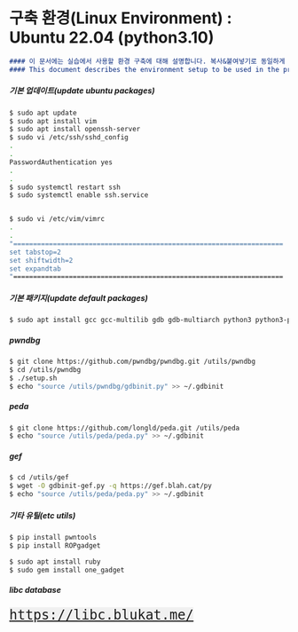 # 구축 환경(Linux Environment) : Ubuntu 22.04 (python3.10)

```markdown
#### 이 문서에는 실습에서 사용할 환경 구축에 대해 설명합니다. 복사&붙여넣기로 동일하게 환경을 만드실 수 있습니다.
#### This document describes the environment setup to be used in the practice. You can create the same environment by copy & pasting.
```

##### 기본 업데이트(update ubuntu packages)
```bash
$ sudo apt update
$ sudo apt install vim
$ sudo apt install openssh-server
$ sudo vi /etc/ssh/sshd_config
.
.
PasswordAuthentication yes
.
.
$ sudo systemctl restart ssh
$ sudo systemctl enable ssh.service


$ sudo vi /etc/vim/vimrc
.
.
"====================================================================
set tabstop=2
set shiftwidth=2
set expandtab
"====================================================================
```


##### 기본 패키지(update default packages)
```bash
$ sudo apt install gcc gcc-multilib gdb gdb-multiarch python3 python3-pip python3-dev git libffi-dev build-essential
```


##### pwndbg
```bash
$ git clone https://github.com/pwndbg/pwndbg.git /utils/pwndbg
$ cd /utils/pwndbg
$ ./setup.sh
$ echo "source /utils/pwndbg/gdbinit.py" >> ~/.gdbinit
```


##### peda
```bash
$ git clone https://github.com/longld/peda.git /utils/peda
$ echo "source /utils/peda/peda.py" >> ~/.gdbinit
```


##### gef
```bash
$ cd /utils/gef
$ wget -O gdbinit-gef.py -q https://gef.blah.cat/py
$ echo "source /utils/peda/peda.py" >> ~/.gdbinit
```

##### 기타 유틸(etc utils)
```bash
$ pip install pwntools
$ pip install ROPgadget

$ sudo apt install ruby
$ sudo gem install one_gadget
```

##### libc database
<kbd style="background-color: #f0f0f0; font-size: 24px;">
  <a href="https://libc.blukat.me/" target="_blank">
    <span style="font-size: 24px;">https://libc.blukat.me/</span>
  </a>
</kbd>

